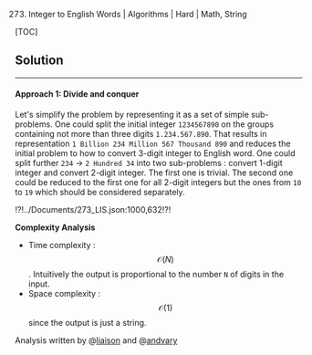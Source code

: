 273. Integer to English Words | Algorithms | Hard | Math, String

[TOC]

## Solution

---

#### Approach 1: Divide and conquer 

Let's simplify the problem by representing it as a set of simple sub-problems.
One could split the initial integer `1234567890` on the groups 
containing not more than three digits `1.234.567.890`.
That results in representation `1 Billion 234 Million 567 Thousand 890` and 
reduces the initial problem to how to convert 3-digit integer to English word. 
One could split further `234` -> `2 Hundred 34` into two sub-problems :
convert 1-digit integer and convert 2-digit integer. The first one is trivial. 
The second one could be reduced to the first one for all 2-digit integers 
but the ones from `10` to `19` which should be considered separately.


!?!../Documents/273_LIS.json:1000,632!?!



**Complexity Analysis**

* Time complexity :  $$\mathcal{O}(N)$$. 
Intuitively the output is proportional
to the number `N` of digits in the input. 
* Space complexity : $$\mathcal{O}(1)$$ since the output is just a string. 

Analysis written by @[liaison](https://leetcode.com/liaison/)
and @[andvary](https://leetcode.com/andvary/)
